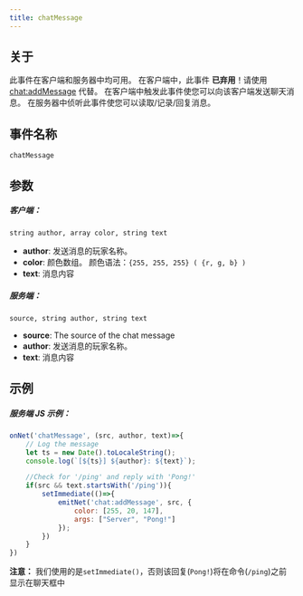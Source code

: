 ```yaml
---
title: chatMessage
---
```


## 关于
此事件在客户端和服务器中均可用。
在客户端中，此事件 **已弃用**！请使用 [chat:addMessage](../chat-addMessage) 代替。
在客户端中触发此事件使您可以向该客户端发送聊天消息。
在服务器中侦听此事件使您可以读取/记录/回复消息。

## 事件名称
```
chatMessage
```

参数
----------

##### 客户端：
```
string author, array color, string text
```
- **author**: 发送消息的玩家名称。
- **color**: 颜色数组。 颜色语法：`{255, 255, 255} ( {r, g, b} )`
- **text**: 消息内容

##### 服务端：
```
source, string author, string text
```
- **source**: The source of the chat message
- **author**: 发送消息的玩家名称。
- **text**: 消息内容


示例
--------

##### 服务端 JS 示例：
```javascript
onNet('chatMessage', (src, author, text)=>{
    // Log the message
    let ts = new Date().toLocaleString();
    console.log(`[${ts}] ${author}: ${text}`);

    //Check for '/ping' and reply with 'Pong!'
    if(src && text.startsWith('/ping')){
        setImmediate(()=>{
            emitNet('chat:addMessage', src, {
                color: [255, 20, 147],
                args: ["Server", "Pong!"]
            });
        })
    }
})
```
**注意：** 我们使用的是`setImmediate()`，否则该回复(`Pong!`)将在命令(`/ping`)之前显示在聊天框中
